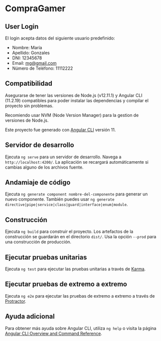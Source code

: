 # CompraGamer

## User Login
El login acepta datos del siguiente usuario predefinido:
- Nombre: María
- Apellido: Gonzales
- DNI: 12345678
- Email: mg@gmail.com
- Número de Teléfono: 11112222

## Compatibilidad
Asegurarse de tener las versiones de Node.js (v12.11.1) y Angular CLI (11.2.19) compatibles para poder instalar las dependencias y compilar el proyecto sin problemas.

Recomiendo usar NVM (Node Version Manager) para la gestion de versiones de Node.js.

Este proyecto fue generado con [Angular CLI](https://github.com/angular/angular-cli) versión 11.

## Servidor de desarrollo

Ejecuta `ng serve` para un servidor de desarrollo. Navega a `http://localhost:4200/`. La aplicación se recargará automáticamente si cambias alguno de los archivos fuente.

## Andamiaje de código

Ejecuta `ng generate component nombre-del-componente` para generar un nuevo componente. También puedes usar `ng generate directive|pipe|service|class|guard|interface|enum|module`.

## Construcción

Ejecuta `ng build` para construir el proyecto. Los artefactos de la construcción se guardarán en el directorio `dist/`. Usa la opción `--prod` para una construcción de producción.

## Ejecutar pruebas unitarias

Ejecuta `ng test` para ejecutar las pruebas unitarias a través de [Karma](https://karma-runner.github.io).

## Ejecutar pruebas de extremo a extremo

Ejecuta `ng e2e` para ejecutar las pruebas de extremo a extremo a través de [Protractor](http://www.protractortest.org/).

## Ayuda adicional

Para obtener más ayuda sobre Angular CLI, utiliza `ng help` o visita la página [Angular CLI Overview and Command Reference](https://angular.io/cli).


